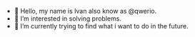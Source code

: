 - 👋 Hello, my name is Ivan also know as @qwerio.
- 👀 I’m interested in solving problems.
- 🌱 I’m currently trying to find what i want to do in the future.



<!---
qwerio/qwerio is a ✨ special ✨ repository because its `README.md` (this file) appears on your GitHub profile.
You can click the Preview link to take a look at your changes.
--->
